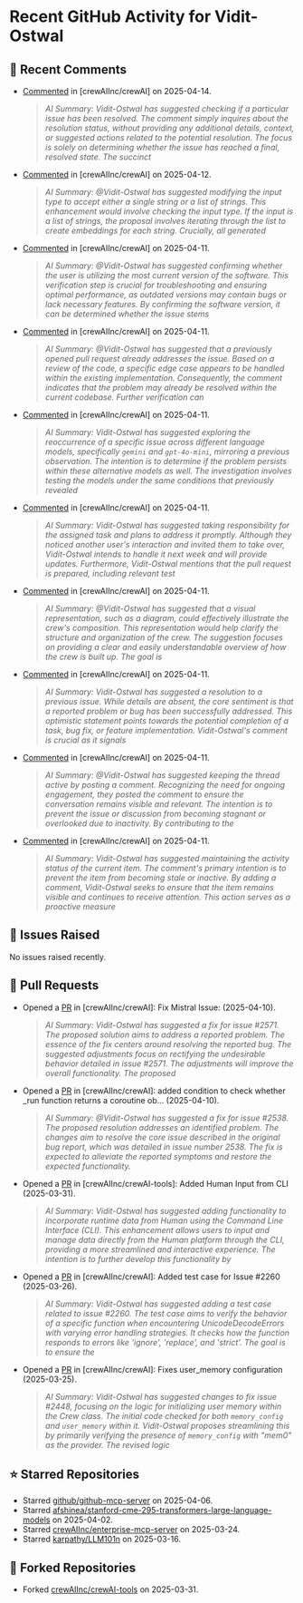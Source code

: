 # Recent GitHub Activity for Vidit-Ostwal

## 💬 Recent Comments
- [Commented](https://github.com/crewAIInc/crewAI/issues/2513#issuecomment-2800343499) in [crewAIInc/crewAI] on 2025-04-14.
  > *AI Summary: Vidit-Ostwal has suggested checking if a particular issue has been resolved. The comment simply inquires about the resolution status, without providing any additional details, context, or suggested actions related to the potential resolution. The focus is solely on determining whether the issue has reached a final, resolved state. The succinct*
- [Commented](https://github.com/crewAIInc/crewAI/issues/1919#issuecomment-2798490993) in [crewAIInc/crewAI] on 2025-04-12.
  > *AI Summary: @Vidit-Ostwal has suggested modifying the input type to accept either a single string or a list of strings. This enhancement would involve checking the input type. If the input is a list of strings, the proposal involves iterating through the list to create embeddings for each string. Crucially, all generated*
- [Commented](https://github.com/crewAIInc/crewAI/issues/2513#issuecomment-2797700355) in [crewAIInc/crewAI] on 2025-04-11.
  > *AI Summary: @Vidit-Ostwal has suggested confirming whether the user is utilizing the most current version of the software. This verification step is crucial for troubleshooting and ensuring optimal performance, as outdated versions may contain bugs or lack necessary features. By confirming the software version, it can be determined whether the issue stems*
- [Commented](https://github.com/crewAIInc/crewAI/issues/2194#issuecomment-2797601816) in [crewAIInc/crewAI] on 2025-04-11.
  > *AI Summary: @Vidit-Ostwal has suggested that a previously opened pull request already addresses the issue. Based on a review of the code, a specific edge case appears to be handled within the existing implementation. Consequently, the comment indicates that the problem may already be resolved within the current codebase. Further verification can*
- [Commented](https://github.com/crewAIInc/crewAI/issues/2508#issuecomment-2797312601) in [crewAIInc/crewAI] on 2025-04-11.
  > *AI Summary: Vidit-Ostwal has suggested exploring the reoccurrence of a specific issue across different language models, specifically `gemini` and `gpt-4o-mini`, mirroring a previous observation. The intention is to determine if the problem persists within these alternative models as well. The investigation involves testing the models under the same conditions that previously revealed*
- [Commented](https://github.com/crewAIInc/crewAI/issues/2571#issuecomment-2797124362) in [crewAIInc/crewAI] on 2025-04-11.
  > *AI Summary: Vidit-Ostwal has suggested taking responsibility for the assigned task and plans to address it promptly. Although they noticed another user's interaction and invited them to take over, Vidit-Ostwal intends to handle it next week and will provide updates. Furthermore, Vidit-Ostwal mentions that the pull request is prepared, including relevant test*
- [Commented](https://github.com/crewAIInc/crewAI/issues/2326#issuecomment-2796850913) in [crewAIInc/crewAI] on 2025-04-11.
  > *AI Summary: @Vidit-Ostwal has suggested that a visual representation, such as a diagram, could effectively illustrate the crew's composition. This representation would help clarify the structure and organization of the crew. The suggestion focuses on providing a clear and easily understandable overview of how the crew is built up. The goal is*
- [Commented](https://github.com/crewAIInc/crewAI/issues/2194#issuecomment-2796834903) in [crewAIInc/crewAI] on 2025-04-11.
  > *AI Summary: Vidit-Ostwal has suggested a resolution to a previous issue. While details are absent, the core sentiment is that a reported problem or bug has been successfully addressed. This optimistic statement points towards the potential completion of a task, bug fix, or feature implementation. Vidit-Ostwal's comment is crucial as it signals*
- [Commented](https://github.com/crewAIInc/crewAI/issues/2299#issuecomment-2796826991) in [crewAIInc/crewAI] on 2025-04-11.
  > *AI Summary: @Vidit-Ostwal has suggested keeping the thread active by posting a comment. Recognizing the need for ongoing engagement, they posted the comment to ensure the conversation remains visible and relevant. The intention is to prevent the issue or discussion from becoming stagnant or overlooked due to inactivity. By contributing to the*
- [Commented](https://github.com/crewAIInc/crewAI/issues/2326#issuecomment-2796821924) in [crewAIInc/crewAI] on 2025-04-11.
  > *AI Summary: Vidit-Ostwal has suggested maintaining the activity status of the current item. The comment's primary intention is to prevent the item from becoming stale or inactive. By adding a comment, Vidit-Ostwal seeks to ensure that the item remains visible and continues to receive attention. This action serves as a proactive measure*

## 🐛 Issues Raised
No issues raised recently.

## 🚀 Pull Requests
- Opened a [PR](https://github.com/crewAIInc/crewAI/pull/2580) in [crewAIInc/crewAI]: Fix Mistral Issue: (2025-04-10).
  > *AI Summary: Vidit-Ostwal has suggested a fix for issue #2571. The proposed solution aims to address a reported problem. The essence of the fix centers around resolving the reported bug. The suggested adjustments focus on rectifying the undesirable behavior detailed in issue #2571. The adjustments will improve the overall functionality. The proposed*
- Opened a [PR](https://github.com/crewAIInc/crewAI/pull/2570) in [crewAIInc/crewAI]: added condition to check whether _run function returns a coroutine ob… (2025-04-10).
  > *AI Summary: @Vidit-Ostwal has suggested a fix for issue #2538. The proposed resolution addresses an identified problem. The changes aim to resolve the core issue described in the original bug report, which was detailed in issue number 2538. The fix is expected to alleviate the reported symptoms and restore the expected functionality.*
- Opened a [PR](https://github.com/crewAIInc/crewAI-tools/pull/251) in [crewAIInc/crewAI-tools]: Added Human Input from CLI (2025-03-31).
  > *AI Summary: Vidit-Ostwal has suggested adding functionality to incorporate runtime data from Human using the Command Line Interface (CLI). This enhancement allows users to input and manage data directly from the Human platform through the CLI, providing a more streamlined and interactive experience. The intention is to further develop this functionality by*
- Opened a [PR](https://github.com/crewAIInc/crewAI/pull/2484) in [crewAIInc/crewAI]: Added test case for Issue #2260 (2025-03-26).
  > *AI Summary: Vidit-Ostwal has suggested adding a test case related to issue #2260. The test case aims to verify the behavior of a specific function when encountering UnicodeDecodeErrors with varying error handling strategies. It checks how the function responds to errors like 'ignore', 'replace', and 'strict'. The goal is to ensure the*
- Opened a [PR](https://github.com/crewAIInc/crewAI/pull/2469) in [crewAIInc/crewAI]: Fixes user_memory configuration (2025-03-25).
  > *AI Summary: Vidit-Ostwal has suggested changes to fix issue #2448, focusing on the logic for initializing user memory within the Crew class. The initial code checked for both `memory_config` and `user_memory` within it. Vidit-Ostwal proposes streamlining this by primarily verifying the presence of `memory_config` with "mem0" as the provider. The revised logic*

## ⭐ Starred Repositories
- Starred [github/github-mcp-server](https://github.com/github/github-mcp-server) on 2025-04-06.
- Starred [afshinea/stanford-cme-295-transformers-large-language-models](https://github.com/afshinea/stanford-cme-295-transformers-large-language-models) on 2025-04-02.
- Starred [crewAIInc/enterprise-mcp-server](https://github.com/crewAIInc/enterprise-mcp-server) on 2025-03-24.
- Starred [karpathy/LLM101n](https://github.com/karpathy/LLM101n) on 2025-03-16.

## 🍴 Forked Repositories
- Forked [crewAIInc/crewAI-tools](https://github.com/Vidit-Ostwal/crewAI-tools) on 2025-03-31.
